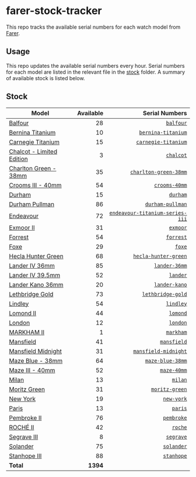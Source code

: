 # farer-stock-tracker

This repo tracks the available serial numbers for each watch model from [Farer](https://farer.com).

## Usage

This repo updates the available serial numbers every hour. Serial numbers for each model are listed in the relevant file in the [stock](./stock) folder. A summary of available stock is listed below.

## Stock

| Model | Available | Serial Numbers |
| ----- | --------: | -------------: |
| [Balfour](https://usd.farer.com/products/balfour) | 28 | [`balfour`](./stock/balfour) |
| [Bernina Titanium](https://usd.farer.com/products/bernina-titanium) | 10 | [`bernina-titanium`](./stock/bernina-titanium) |
| [Carnegie Titanium](https://usd.farer.com/products/carnegie-titanium) | 15 | [`carnegie-titanium`](./stock/carnegie-titanium) |
| [Chalcot - Limited Edition](https://usd.farer.com/products/chalcot) | 3 | [`chalcot`](./stock/chalcot) |
| [Charlton Green - 38mm](https://usd.farer.com/products/charlton-green-38mm) | 35 | [`charlton-green-38mm`](./stock/charlton-green-38mm) |
| [Crooms III - 40mm](https://usd.farer.com/products/crooms-40mm) | 54 | [`crooms-40mm`](./stock/crooms-40mm) |
| [Durham](https://usd.farer.com/products/durham) | 15 | [`durham`](./stock/durham) |
| [Durham Pullman](https://usd.farer.com/products/durham-pullman) | 86 | [`durham-pullman`](./stock/durham-pullman) |
| [Endeavour](https://usd.farer.com/products/endeavour-titanium-series-iii) | 72 | [`endeavour-titanium-series-iii`](./stock/endeavour-titanium-series-iii) |
| [Exmoor II](https://usd.farer.com/products/exmoor) | 31 | [`exmoor`](./stock/exmoor) |
| [Forrest](https://usd.farer.com/products/forrest) | 54 | [`forrest`](./stock/forrest) |
| [Foxe](https://usd.farer.com/products/foxe) | 29 | [`foxe`](./stock/foxe) |
| [Hecla Hunter Green](https://usd.farer.com/products/hecla-hunter-green) | 68 | [`hecla-hunter-green`](./stock/hecla-hunter-green) |
| [Lander IV 36mm](https://usd.farer.com/products/lander-36mm) | 85 | [`lander-36mm`](./stock/lander-36mm) |
| [Lander IV 39.5mm](https://usd.farer.com/products/lander) | 52 | [`lander`](./stock/lander) |
| [Lander Kano 36mm](https://usd.farer.com/products/lander-kano) | 20 | [`lander-kano`](./stock/lander-kano) |
| [Lethbridge Gold](https://usd.farer.com/products/lethbridge-gold) | 73 | [`lethbridge-gold`](./stock/lethbridge-gold) |
| [Lindley](https://usd.farer.com/products/lindley) | 54 | [`lindley`](./stock/lindley) |
| [Lomond II](https://usd.farer.com/products/lomond) | 44 | [`lomond`](./stock/lomond) |
| [London](https://usd.farer.com/products/london) | 12 | [`london`](./stock/london) |
| [MARKHAM II](https://usd.farer.com/products/markham) | 1 | [`markham`](./stock/markham) |
| [Mansfield](https://usd.farer.com/products/mansfield) | 41 | [`mansfield`](./stock/mansfield) |
| [Mansfield Midnight](https://usd.farer.com/products/mansfield-midnight) | 31 | [`mansfield-midnight`](./stock/mansfield-midnight) |
| [Maze Blue - 38mm](https://usd.farer.com/products/maze-blue-38mm) | 64 | [`maze-blue-38mm`](./stock/maze-blue-38mm) |
| [Maze III - 40mm](https://usd.farer.com/products/maze-40mm) | 52 | [`maze-40mm`](./stock/maze-40mm) |
| [Milan](https://usd.farer.com/products/milan) | 13 | [`milan`](./stock/milan) |
| [Moritz Green](https://usd.farer.com/products/moritz-green) | 31 | [`moritz-green`](./stock/moritz-green) |
| [New York](https://usd.farer.com/products/new-york) | 19 | [`new-york`](./stock/new-york) |
| [Paris](https://usd.farer.com/products/paris) | 13 | [`paris`](./stock/paris) |
| [Pembroke II](https://usd.farer.com/products/pembroke) | 76 | [`pembroke`](./stock/pembroke) |
| [ROCHÉ II](https://usd.farer.com/products/roche) | 42 | [`roche`](./stock/roche) |
| [Segrave III](https://usd.farer.com/products/segrave) | 8 | [`segrave`](./stock/segrave) |
| [Solander](https://usd.farer.com/products/solander) | 75 | [`solander`](./stock/solander) |
| [Stanhope III](https://usd.farer.com/products/stanhope) | 88 | [`stanhope`](./stock/stanhope) |
| **Total** | **1394** | |
